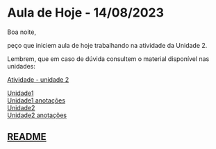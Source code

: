 <!-- [@]TODO:INICIO atualizar -->
[AVA3]: <https://ava3.furb.br/course/view.php?id=36814&section=0> "AVA3"  
[Plano de Ensino]: <https://ava3.furb.br/course/view.php?id=36814&section=1> "Plano de Ensino"  
[Cronograma]: <./cronograma.md> "Cronograma"  
[Monitoria]: <https://www.icloud.com/numbers/0142PvlEw-sR0vCFRJRWTU24Q#Monitores> "Monitoria"  
[Prova de Suficiência (inscrição)]: <https://forms.office.com/r/3BD3DgMu8L> "Prova de Suficiência (inscrição)"
[Ambiente de Desenvolvimento Prático]: <Unidade1/IDE.md> "Ambiente de Desenvolvimento Prático"  

# Aula de Hoje - 14/08/2023

Boa noite,

peço que iniciem aula de hoje trabalhando na atividade da Unidade 2.

Lembrem, que em caso de dúvida consultem o material disponível nas unidades:

[Atividade - unidade 2](Unidade2/atividadeAula.md)  

[Unidade1](Unidade1/README.md)  
[Unidade1 anotações](Unidade1/aulaAnotacoes.md)  
[Unidade2](Unidade2/README.md)  
[Unidade2 anotações](Unidade2/aulaAnotacoes.md)  


## [README](READMEcopy.md)  
